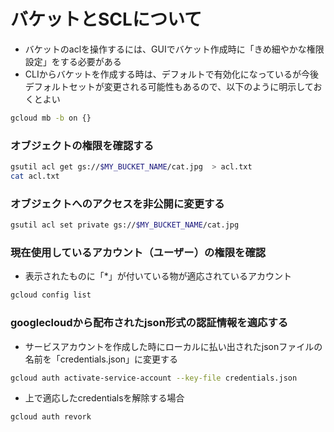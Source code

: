# バケットとSCLについて
- バケットのaclを操作するには、GUIでバケット作成時に「きめ細やかな権限設定」をする必要がある
- CLIからバケットを作成する時は、デフォルトで有効化になっているが今後デフォルトセットが変更される可能性もあるので、以下のように明示しておくとよい
```sh
gcloud mb -b on {}
```

### オブジェクトの権限を確認する
```sh
gsutil acl get gs://$MY_BUCKET_NAME/cat.jpg  > acl.txt
cat acl.txt
```

### オブジェクトへのアクセスを非公開に変更する
```sh
gsutil acl set private gs://$MY_BUCKET_NAME/cat.jpg
```

### 現在使用しているアカウント（ユーザー）の権限を確認
- 表示されたものに「*」が付いている物が適応されているアカウント
```sh
gcloud config list
```

### googlecloudから配布されたjson形式の認証情報を適応する
- サービスアカウントを作成した時にローカルに払い出されたjsonファイルの名前を「credentials.json」に変更する
```sh
gcloud auth activate-service-account --key-file credentials.json
```
- 上で適応したcredentialsを解除する場合
```
gcloud auth revork
```


